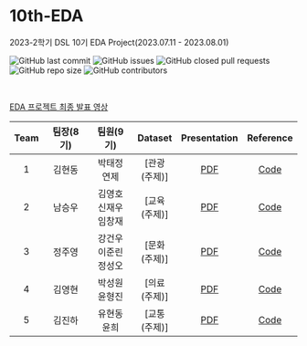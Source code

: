 # 10th-EDA
2023-2학기 DSL 10기 EDA Project(2023.07.11 - 2023.08.01)


![GitHub last commit](https://img.shields.io/github/last-commit/DataScience-Lab-Yonsei/10th_EDA?color=red)
![GitHub issues](https://img.shields.io/github/issues/DataScience-Lab-Yonsei/10th_EDA)
![GitHub closed pull requests](https://img.shields.io/github/issues-pr-closed-raw/DataScience-Lab-Yonsei/10th_EDA)
![GitHub repo size](https://img.shields.io/github/repo-size/DataScience-Lab-Yonsei/10th_EDA)
![GitHub contributors](https://img.shields.io/github/contributors/DataScience-Lab-Yonsei/10th_EDA?color=purple)


<br>



[EDA 프로젝트 최종 발표 영상](link)

|Team|팀장(8기)|팀원(9기)|Dataset|Presentation|Reference|
|:---:|:---:|:---:|:---:|:---:|:---:|
|1|김현동|박태정<br>연제|[관광<br>(주제)]|[PDF](link)|[Code](code)|
|2|남승우|김영호<br>신재우<br>임창재|[교육<br>(주제)]|[PDF](link)|[Code](code)|
|3|정주영|강건우<br>이준린<br>정성오|[문화<br>(주제)]|[PDF](link)|[Code](code)|
|4|김영현|박성원<br>윤형진|[의료<br>(주제)]|[PDF](link)|[Code](code)|
|5|김진하|유현동<br>윤희|[교통<br>(주제)]|[PDF](link)|[Code](code)|

<br><br>

